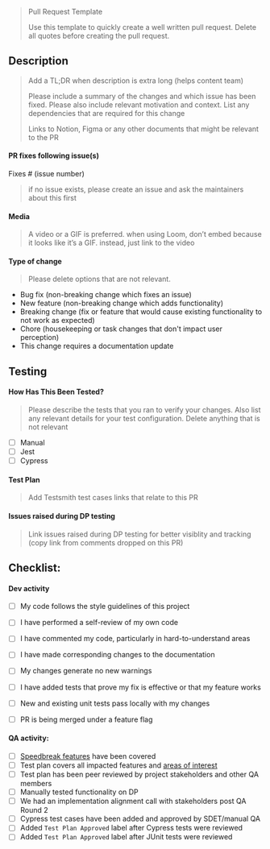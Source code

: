 > Pull Request Template
>
> Use this template to quickly create a well written pull request. Delete all quotes before creating the pull request.
>
## Description
> Add a TL;DR when description is extra long (helps content team)
>
> Please include a summary of the changes and which issue has been fixed. Please also include relevant motivation
> and context. List any dependencies that are required for this change
>
> Links to Notion, Figma or any other documents that might be relevant to the PR
>
>
#### PR fixes following issue(s)
Fixes # (issue number)
> if no issue exists, please create an issue and ask the maintainers about this first
>
>
#### Media
> A video or a GIF is preferred. when using Loom, don’t embed because it looks like it’s a GIF. instead, just link to the video
>
>
#### Type of change
> Please delete options that are not relevant.
- Bug fix (non-breaking change which fixes an issue)
- New feature (non-breaking change which adds functionality)
- Breaking change (fix or feature that would cause existing functionality to not work as expected)
- Chore (housekeeping or task changes that don't impact user perception)
- This change requires a documentation update
>
>
>
## Testing
>
#### How Has This Been Tested?
> Please describe the tests that you ran to verify your changes. Also list any relevant details for your test configuration.
> Delete anything that is not relevant
- [ ] Manual
- [ ] Jest
- [ ] Cypress
>
>
#### Test Plan
> Add Testsmith test cases links that relate to this PR
>
>
#### Issues raised during DP testing
> Link issues raised during DP testing for better visiblity and tracking (copy link from comments dropped on this PR)
>
>
>
## Checklist:
#### Dev activity
- [ ] My code follows the style guidelines of this project
- [ ] I have performed a self-review of my own code
- [ ] I have commented my code, particularly in hard-to-understand areas
- [ ] I have made corresponding changes to the documentation
- [ ] My changes generate no new warnings
- [ ] I have added tests that prove my fix is effective or that my feature works
- [ ] New and existing unit tests pass locally with my changes
- [ ] PR is being merged under a feature flag


#### QA activity:
- [ ] [Speedbreak features](https://github.com/appsmithorg/TestSmith/wiki/Guidelines-for-test-plans#speedbreakers-) have been covered
- [ ] Test plan covers all impacted features and [areas of interest](https://github.com/appsmithorg/TestSmith/wiki/Guidelines-for-test-plans#areas-of-interest-)
- [ ] Test plan has been peer reviewed by project stakeholders and other QA members
- [ ] Manually tested functionality on DP
- [ ] We had an implementation alignment call with stakeholders post QA Round 2
- [ ] Cypress test cases have been added and approved by SDET/manual QA
- [ ] Added `Test Plan Approved` label after Cypress tests were reviewed
- [ ] Added `Test Plan Approved` label after JUnit tests were reviewed
